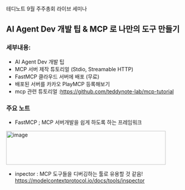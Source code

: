 테디노트 9월 주주총회 라이브 세미나 



## AI Agent Dev 개발 팁 & MCP 로 나만의 도구 만들기

### 세부내용:
- AI Agent Dev 개발 팁
- MCP 서버 제작 튜토리얼 (Stdio, Streamable HTTP)
- FastMCP 클라우드 서버에 배포 (무료)
- 배포된 서버를 카카오 PlayMCP 등록해보기
- mcp 관련 튜토리얼 :https://github.com/teddynote-lab/mcp-tutorial

 ### 주요 노트

* FastMCP ; MCP 서버개발을 쉽게 하도록 하는 프레임워크
<img width="430" height="91" alt="image" src="https://github.com/user-attachments/assets/210edc72-6e24-487a-8540-ba0bb464e1f2" />

* inpector : MCP 도구들을 디버깅하는 툴로 유용할 것 같음!
https://modelcontextprotocol.io/docs/tools/inspector

